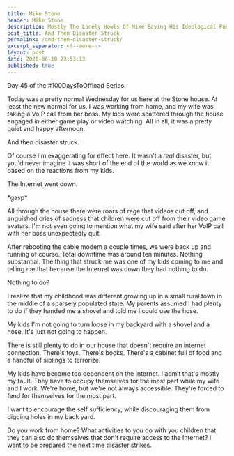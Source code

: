 ```yaml
---
title: Mike Stone
header: Mike Stone
description: Mostly The Lonely Howls Of Mike Baying His Ideological Purity At The Moon
post_title: And Then Disaster Struck
permalink: /and-then-disaster-struck/
excerpt_separator: <!--more-->
layout: post
date: 2020-06-10 23:53:13
published: true
---
```


Day 45 of the #100DaysToOffload Series:

Today was a pretty normal Wednesday for us here at the Stone house. At least the new normal for us. I was working from home, and my wife was taking a VoIP call from her boss. My kids were scattered through the house engaged in either game play or video watching. All in all, it was a pretty quiet and happy afternoon.

And then disaster struck.

<!--more-->

Of course I'm exaggerating for effect here. It wasn't a _real_ disaster, but you'd never imagine it was short of the end of the world as we know it based on the reactions from my kids. 

The Internet went down.  

\*gasp\*

All through the house there were roars of rage that videos cut off, and anguished cries of sadness that children were cut off from their video game avatars. I'm not even going to mention what my wife said after her VoIP call with her boss unexpectedly quit. 

After rebooting the cable modem a couple times, we were back up and running of course. Total downtime was around ten minutes. Nothing substantial. The thing that struck me was one of my kids coming to me and telling me that because the Internet was down they had nothing to do.

Nothing to do?

I realize that my childhood was different growing up in a small rural town in the middle of a sparsely populated state. My parents assumed I had plenty to do if they handed me a shovel and told me I could use the hose.

My kids I'm not going to turn loose in my backyard with a shovel and a hose. It's just not going to happen.

There is still plenty to do in our house that doesn't require an internet connection. There's toys. There's books. There's a cabinet full of food and a handful of siblings to terrorize. 

My kids have become too dependent on the Internet. I admit that's mostly my fault. They have to occupy themselves for the most part while my wife and I work. We're home, but we're not always accessible. They're forced to fend for themselves for the most part. 

I want to encourage the self sufficiency, while discouraging them from digging holes in my back yard. 

Do you work from home? What activities to you do with you children that they can also do themselves that don't require access to the Internet? I want to be prepared the next time disaster strikes.